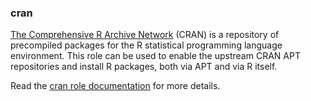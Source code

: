 ### cran

[The Comprehensive R Archive Network](https://cran.r-project.org/)
(CRAN) is a repository of precompiled packages for the R statistical
programming language environment. This role can be used to enable the
upstream CRAN APT repositories and install R packages, both via APT and
via R itself.

Read the [cran role documentation](https://docs.debops.org/en/master/ansible/roles/cran/) for more details.
